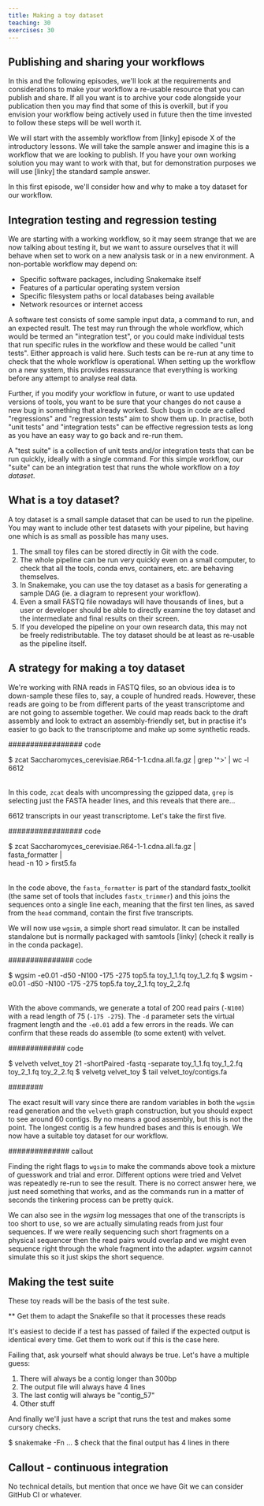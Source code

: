 ```yaml
---
title: Making a toy dataset
teaching: 30
exercises: 30
---
```


## Publishing and sharing your workflows

In this and the following episodes, we'll look at the requirements and considerations to make your
workflow a re-usable resource that you can publish and share. If all you want is to archive your
code alongside your publication then you may find that some of this is overkill, but if you
envision your workflow being actively used in future then the time invested to follow these steps
will be well worth it.

We will start with the assembly workflow from [linky] episode X of the introductory lessons. We
will take the sample answer and imagine this is a workflow that we are looking to publish. If you
have your own working solution you may want to work with that, but for demonstration purposes
we will use [linky] the standard sample answer.

In this first episode, we'll consider how and why to make a toy dataset for our workflow.

## Integration testing and regression testing

We are starting with a working workflow, so it may seem strange that we are now talking about
testing it, but we want to assure ourselves that it will behave when set to work
on a new analysis task or in a new environment. A non-portable workflow may depend on:

   * Specific software packages, including Snakemake itself
   * Features of a particular operating system version
   * Specific filesystem paths or local databases being available
   * Network resources or internet access

A software test consists of some sample input data, a command to run, and an expected
result. The test may run through the whole workflow, which would be termed an "integration test",
or you could make individual tests that run specific rules in the workflow and these would be
called "unit tests". Either approach is valid here. Such tests can be re-run at any time to
check that the whole workflow is operational. When setting up the workflow on a new system,
this provides reassurance that everything is working before any attempt to analyse real data.

Further, if you modify your workflow in future, or want to use updated versions of tools, you want
to be sure that your changes do not cause a new bug in something that already worked. Such bugs
in code are called "regressions" and "regression tests" aim to show them up. In practise, both
"unit tests" and "integration tests" can be effective regression tests as long as you have an easy
way to go back and re-run them.

A "test suite" is a collection of unit tests and/or integration tests that can be run quickly,
ideally with a single command. For this simple workflow, our "suite" can be an integration test
that runs the whole workflow on a *toy dataset*.

## What is a toy dataset?

A toy dataset is a small sample dataset that can be used to run the pipeline. You may want to
include other test datasets with your pipeline, but having one which is as small as possible has
many uses.

1. The small toy files can be stored directly in Git with the code.
1. The whole pipeline can be run very quickly even on a small computer, to check that all the
   tools, conda envs, containers, etc. are behaving themselves.
1. In Snakemake, you can use the toy dataset as a basis for generating a sample DAG (ie. a
   diagram to represent your workflow).
1. Even a small FASTQ file nowadays will have thousands of lines, but a user or developer should
   be able to directly examine the toy dataset and the intermediate and final results on their
   screen.
1. If you developed the pipeline on your own research data, this may not be freely redistributable.
   The toy dataset should be at least as re-usable as the pipeline itself.

## A strategy for making a toy dataset

We're working with RNA reads in FASTQ files, so an obvious idea is to down-sample these files to,
say, a couple of hundred reads. However, these reads are going to be from different parts of the
yeast transcriptome and are not going to assemble together. We could map reads back to the draft
assembly and look to extract an assembly-friendly set, but in practise it's easier to go
back to the transcriptome and make up some synthetic reads.

################# code

$ zcat Saccharomyces_cerevisiae.R64-1-1.cdna.all.fa.gz | grep '^>' | wc -l
6612

######

In this code, `zcat` deals with uncompressing the gzipped data, `grep` is selecting just the FASTA
header lines, and this reveals that there are...

6612 transcripts in our yeast transcriptome. Let's take the first five.

################# code

$ zcat Saccharomyces_cerevisiae.R64-1-1.cdna.all.fa.gz | \
   fasta_formatter | \
   head -n 10 > first5.fa

######

In the code above, the `fasta_formatter` is part of the standard fastx_toolkit (the same set of
tools that includes `fastx_trimmer`) and this joins the sequences onto a single line each, meaning
that the first ten lines, as saved from the `head` command, contain the first five transcripts.

We will now use `wgsim`, a simple short read simulator. It can be installed standalone but is
normally packaged with samtools [linky] (check it really is in the conda package).

############### code

$ wgsim -e0.01 -d50 -N100 -175 -275 top5.fa toy_1_1.fq  toy_1_2.fq
$ wgsim -e0.01 -d50 -N100 -175 -275 top5.fa toy_2_1.fq  toy_2_2.fq

######

With the above commands, we generate a total of 200 read pairs (`-N100`) with a read length of 75
(`-175 -275`). The `-d` parameter sets the virtual fragment length and the `-e0.01` add a few
errors in the reads. We can confirm that these reads do assemble (to some extent) with velvet.

############# code

$ velveth velvet_toy 21 -shortPaired -fastq -separate toy_1_1.fq toy_1_2.fq toy_2_1.fq toy_2_2.fq
$ velvetg velvet_toy
$ tail velvet_toy/contigs.fa

########

The exact result will vary since there are random variables in both the `wgsim` read generation
and the `velveth` graph construction, but you should expect to see around 60 contigs. By no means
a good assembly, but this is not the point. The longest contig is a few hundred bases and this
is enough. We now have a suitable toy dataset for our workflow.

############## callout

Finding the right flags to `wgsim` to make the commands above took a mixture of guesswork and
trial and error. Different options were tried and Velvet was repeatedly re-run to see the result.
There is no correct answer here, we just need something that works, and as the commands run in a
matter of seconds the tinkering process can be pretty quick.

We can also see in the *wgsim* log messages that one of the transcripts is too short to use, so we
are actually simulating reads from just four sequences. If we were really sequencing such short
fragments on a physical sequencer then the read pairs would overlap and we might even sequence
right through the whole fragment into the adapter. *wgsim* cannot simulate this so it just skips
the short sequence.

####

## Making the test suite

These toy reads will be the basis of the test suite.

** Get them to adapt the Snakefile so that it processes these reads

It's easiest to decide if a test has passed of failed if the expected output is identical every
time.
Get them to work out if this is the case here.

Failing that, ask yourself what should always be true. Let's have a multiple guess:

1) There will always be a contig longer than 300bp
2) The output file will always have 4 lines
3) The last contig will always be "contig_57"
4) Other stuff

And finally we'll just have a script that runs the test and makes some cursory checks.

$ snakemake -Fn ...
$ check that the final output has 4 lines in there

## Callout - continuous integration

No technical details, but mention that once we have Git we can consider GitHub CI
or whatever.
